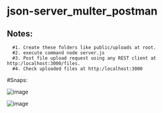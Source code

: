 # json-server_multer_postman

## Notes:
```
  #1. Create these folders like public/uploads at root.
  #2. execute command node server.js
  #3. Post file upload request using any REST client at http:/localhost:3000/files.
  #4. Check uploaded files at http:/localhost:3000
```

#Snaps:

![image](https://user-images.githubusercontent.com/49634982/118855786-d2e94a00-b8f3-11eb-9d2c-db532ca5524b.png)


![image](https://user-images.githubusercontent.com/49634982/118851178-286f2800-b8ef-11eb-9b11-d55ca7ba4670.png)
